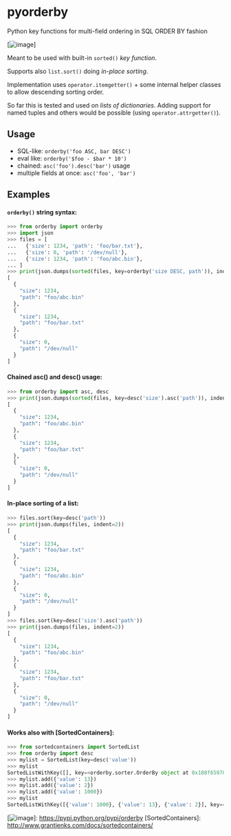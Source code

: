 # pyorderby

Python key functions for multi-field ordering in SQL ORDER BY fashion

[![image]]

Meant to be used with built-in `sorted()` *key function*.

Supports also `list.sort()` doing *in-place sorting*.

Implementation uses `operator.itemgetter()` + some internal helper classes to allow descending sorting order.

So far this is tested and used on *lists of dictionaries*. Adding support for named tuples and others would be possible (using `operator.attrgetter()`).

## Usage

-   SQL-like: `orderby('foo ASC, bar DESC')`
-   eval like: `orderby('$foo - $bar * 10')`
-   chained: `asc('foo').desc('bar')` usage
-   multiple fields at once: `asc('foo', 'bar')`

## Examples

#### `orderby()` string syntax:

``` python
>>> from orderby import orderby
>>> import json
>>> files = [
...   {'size': 1234, 'path': 'foo/bar.txt'},
...   {'size': 0, 'path': '/dev/null'},
...   {'size': 1234, 'path': 'foo/abc.bin'},
... ]
>>> print(json.dumps(sorted(files, key=orderby('size DESC, path')), indent=2))
[
  {
    "size": 1234,
    "path": "foo/abc.bin"
  },
  {
    "size": 1234,
    "path": "foo/bar.txt"
  },
  {
    "size": 0,
    "path": "/dev/null"
  }
]
```

#### Chained asc() and desc() usage:

``` python
>>> from orderby import asc, desc
>>> print(json.dumps(sorted(files, key=desc('size').asc('path')), indent=2))
[
  {
    "size": 1234,
    "path": "foo/abc.bin"
  },
  {
    "size": 1234,
    "path": "foo/bar.txt"
  },
  {
    "size": 0,
    "path": "/dev/null"
  }
]
```

#### In-place sorting of a list:

``` python
>>> files.sort(key=desc('path'))
>>> print(json.dumps(files, indent=2))
[
  {
    "size": 1234,
    "path": "foo/bar.txt"
  },
  {
    "size": 1234,
    "path": "foo/abc.bin"
  },
  {
    "size": 0,
    "path": "/dev/null"
  }
]
>>> files.sort(key=desc('size').asc('path'))
>>> print(json.dumps(files, indent=2))
[
  {
    "size": 1234,
    "path": "foo/abc.bin"
  },
  {
    "size": 1234,
    "path": "foo/bar.txt"
  },
  {
    "size": 0,
    "path": "/dev/null"
  }
]
```

#### Works also with [SortedContainers]:

``` python
>>> from sortedcontainers import SortedList
>>> from orderby import desc
>>> mylist = SortedList(key=desc('value'))
>>> mylist
SortedListWithKey([], key=<orderby.sorter.OrderBy object at 0x108f65978>, load=1000)
>>> mylist.add({'value': 13})
>>> mylist.add({'value': 2})
>>> mylist.add({'value': 1000})
>>> mylist
SortedListWithKey([{'value': 1000}, {'value': 13}, {'value': 2}], key=<orderby.sorter.OrderBy object at 0x108f65978>, load=1000)
```

  [image]: https://img.shields.io/pypi/v/orderby.svg
  [![image]]: https://pypi.python.org/pypi/orderby
  [SortedContainers]: http://www.grantjenks.com/docs/sortedcontainers/